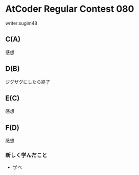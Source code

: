 # AtCoder Regular Contest 080
writer:sugim48
## C(A)
感想

## D(B)
ジグザグにしたら終了

## E(C)
感想

## F(D)
感想

### 新しく学んだこと
* 学べ
